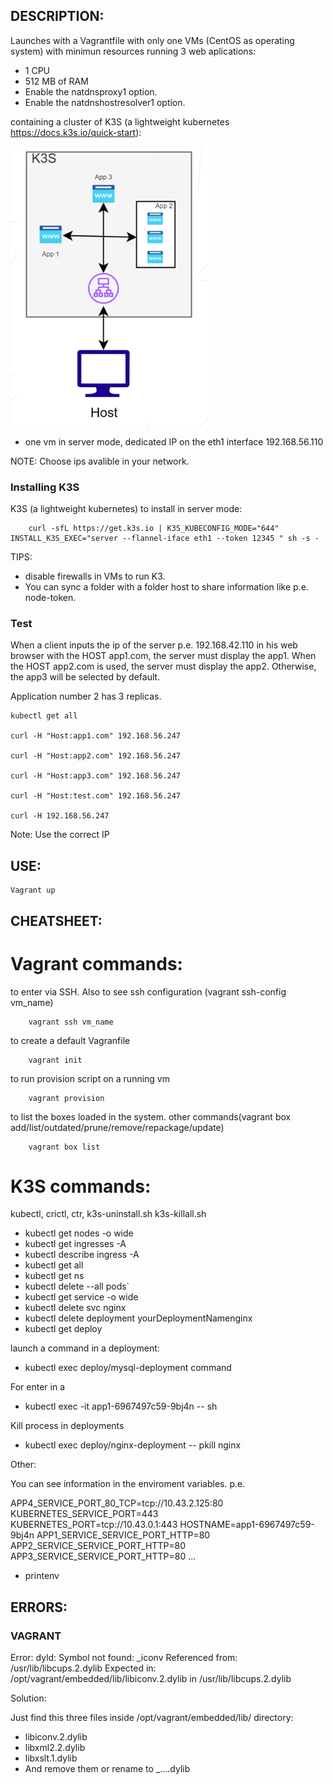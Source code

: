 ## DESCRIPTION:

Launches with a Vagrantfile with only one VMs (CentOS as operating system) with minimun resources running 3 web aplications:

- 1 CPU
- 512 MB of RAM
- Enable the natdnsproxy1 option.
- Enable the natdnshostresolver1 option.

containing a cluster of K3S (a lightweight kubernetes https://docs.k3s.io/quick-start):

![Alt text](../assets/p2.png)

- one vm in server mode, dedicated IP on the eth1 interface 192.168.56.110

NOTE: Choose ips avalible in your network.

### Installing K3S

K3S (a lightweight kubernetes) to install in server mode:

        curl -sfL https://get.k3s.io | K3S_KUBECONFIG_MODE="644" INSTALL_K3S_EXEC="server --flannel-iface eth1 --token 12345 " sh -s -

TIPS:
- disable firewalls in VMs to run K3.
- You can sync a folder with a folder host to share information like p.e. node-token.

### Test

When a client inputs the ip of the server p.e. 192.168.42.110 in his web browser with the HOST app1.com, the server must display the app1. When the HOST app2.com is used, the server must display the app2. Otherwise, the app3 will be selected by default.

Application number 2 has 3 replicas.

    kubectl get all
 
    curl -H "Host:app1.com" 192.168.56.247

    curl -H "Host:app2.com" 192.168.56.247

    curl -H "Host:app3.com" 192.168.56.247

    curl -H "Host:test.com" 192.168.56.247

    curl -H 192.168.56.247

Note: Use the correct IP

## USE:

    Vagrant up

## CHEATSHEET:

# Vagrant commands:

to enter via SSH. Also to see ssh configuration (vagrant ssh-config vm_name)

        vagrant ssh vm_name

to create a default Vagranfile

        vagrant init

to run provision script on a running vm

        vagrant provision

to list the boxes loaded in the system. other commands(vagrant box add/list/outdated/prune/remove/repackage/update)

        vagrant box list


# K3S commands:

kubectl, crictl, ctr, k3s-uninstall.sh k3s-killall.sh

- kubectl get nodes -o wide
- kubectl get ingresses -A
- kubectl describe ingress -A
- kubectl get all
- kubectl get ns
- kubectl delete --all  pods`
- kubectl get service -o wide
- kubectl delete svc nginx
- kubectl delete deployment yourDeploymentNamenginx
- kubectl get deploy

launch a command in a deployment:

- kubectl exec deploy/mysql-deployment command

For enter in a 

- kubectl exec -it app1-6967497c59-9bj4n -- sh

Kill process in deployments

- kubectl exec deploy/nginx-deployment -- pkill nginx

Other:

You can see information in the enviroment variables. p.e. 

APP4_SERVICE_PORT_80_TCP=tcp://10.43.2.125:80
KUBERNETES_SERVICE_PORT=443
KUBERNETES_PORT=tcp://10.43.0.1:443
HOSTNAME=app1-6967497c59-9bj4n
APP1_SERVICE_SERVICE_PORT_HTTP=80
APP2_SERVICE_SERVICE_PORT_HTTP=80
APP3_SERVICE_SERVICE_PORT_HTTP=80
...

- printenv


## ERRORS:

### VAGRANT

Error: dyld: Symbol not found: _iconv
    Referenced from: /usr/lib/libcups.2.dylib
    Expected in: /opt/vagrant/embedded/lib/libiconv.2.dylib
    in /usr/lib/libcups.2.dylib

Solution: 

Just find this three files inside /opt/vagrant/embedded/lib/ directory:

- libiconv.2.dylib
- libxml2.2.dylib
- libxslt.1.dylib
- And remove them or rename to _....dylib